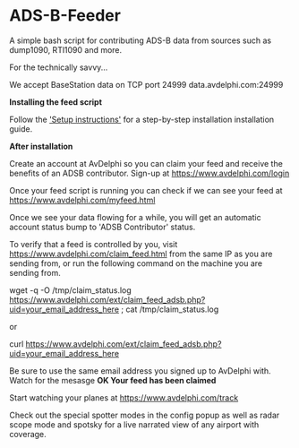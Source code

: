 # ADS-B-Feeder
A simple bash script for contributing ADS-B data from sources such as dump1090, RTl1090 and more.

For the technically savvy...

We accept BaseStation data on TCP port 24999
data.avdelphi.com:24999

<b>Installing the feed script</b>

Follow the <a href='https://github.com/AvDelphi/ADS-B-Feeder/blob/main/setup%20instructions'>'Setup instructions'</a> for a step-by-step installation installation guide.


<b>After installation</b>

Create an account at AvDelphi so you can claim your feed and receive the benefits of an ADSB contributor.  Sign-up at https://www.avdelphi.com/login

Once your feed script is running you can check if we can see your feed at https://www.avdelphi.com/myfeed.html

Once we see your data flowing for a while, you will get an automatic account status bump to 'ADSB Contributor' status. 

To verify that a feed is controlled by you, visit https://www.avdelphi.com/claim_feed.html from the same IP as you are sending from, or run the following command on the machine you are sending from. 

wget -q -O /tmp/claim_status.log https://www.avdelphi.com/ext/claim_feed_adsb.php?uid=your_email_address_here ; cat /tmp/claim_status.log 

  or

curl https://www.avdelphi.com/ext/claim_feed_adsb.php?uid=your_email_address_here

Be sure to use the same email address you signed up to AvDelphi with. 
Watch for the mesasge <b>OK Your feed has been claimed</b> 

Start watching your planes at https://www.avdelphi.com/track

Check out the special spotter modes in the config popup as well as radar scope mode and spotsky for a live narrated view of any airport with coverage.
